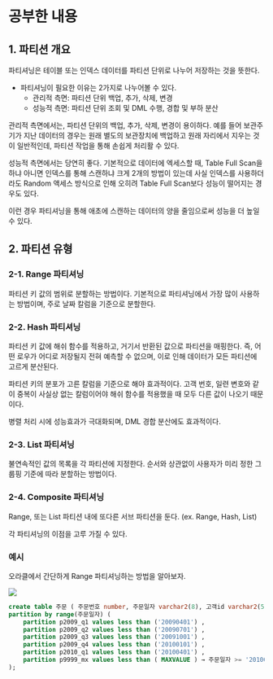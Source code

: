# 공부한 내용

## 1. 파티션 개요

파티셔닝은 테이블 또는 인덱스 데이터를 파티션 단위로 나누어 저장하는 것을 뜻한다.

- 파티셔닝이 필요한 이유는 2가지로 나누어볼 수 있다.
  - 관리적 측면: 파티션 단위 백업, 추가, 삭제, 변경
  - 성능적 측면: 파티션 단위 조회 및 DML 수행, 경합 및 부하 분산

관리적 측면에서는, 파티션 단위의 백업, 추가, 삭제, 변경이 용이하다. 예를 들어 보관주기가 지난 데이터의 경우는 원래 별도의 보관장치에 백업하고 원래 자리에서 지우는 것이 일반적인데, 파티션 작업을 통해 손쉽게 처리활 수 있다.

성능적 측면에서는 당연히 좋다. 기본적으로 데이터에 엑세스할 때, Table Full Scan을 하냐 아니면 인덱스를 통해 스캔하냐 크게 2개의 방법이 있는데 사실 인덱스를 사용하더라도 Random 액세스 방식으로 인해 오히려 Table Full Scan보다 성능이 떨어지는 경우도 있다.

이런 경우 파티셔닝을 통해 애초에 스캔하는 데이터의 양을 줄임으로써 성능을 더 높일 수 있다.

## 2. 파티션 유형

### 2-1. Range 파티셔닝

파티션 키 값의 범위로 분할하는 방법이다. 기본적으로 파티셔닝에서 가장 많이 사용하는 방법이며, 주로 날짜 칼럼을 기준으로 분할한다.

### 2-2. Hash 파티셔닝

파티션 키 값에 해쉬 함수를 적용하고, 거기서 반환된 값으로 파티션을 매핑한다. 즉, 어떤 로우가 어디로 저장될지 전혀 예측할 수 없으며, 이로 인해 데이터가 모든 파티션에 고르게 분산된다.

파티션 키의 분포가 고른 칼럼을 기준으로 해야 효과적이다. 고객 번호, 일련 변호와 같이 중복이 사실상 없는 칼럼이어야 해쉬 함수를 적용했을 때 모두 다른 값이 나오기 때문이다.

병렬 처리 시에 성능효과가 극대화되며, DML 경합 분산에도 효과적이다.

### 2-3. List 파티셔닝

불연속적인 값의 목록을 각 파티션에 지정한다. 순서와 상관없이 사용자가 미리 정한 그룹핑 기준에 따라 분할하는 방법이다.

### 2-4. Composite 파티셔닝

Range, 또는 List 파티션 내에 또다른 서브 파티션을 둔다. (ex. Range, Hash, List)

각 파티셔닝의 이점을 고루 가질 수 있다.

### 예시

오라클에서 간단하게 Range 파티셔닝하는 방법을 알아보자.

![](https://dataonair.or.kr/publishing/img/knowledge/SQL_401.jpg)

```sql
create table 주문 ( 주문번호 number, 주문일자 varchar2(8), 고객id varchar2(5), ) 
partition by range(주문일자) ( 
	partition p2009_q1 values less than ('20090401') , 
	partition p2009_q2 values less than ('20090701') , 
	partition p2009_q3 values less than ('20091001') , 
	partition p2009_q4 values less than ('20100101') , 
	partition p2010_q1 values less than ('20100401') , 
	partition p9999_mx values less than ( MAXVALUE ) → 주문일자 >= '20100401' 
);
```










